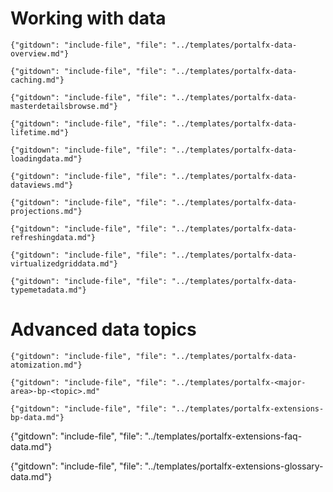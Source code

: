 
# Working with data

<!-- required Overview document.  -->
    {"gitdown": "include-file", "file": "../templates/portalfx-data-overview.md"}

    {"gitdown": "include-file", "file": "../templates/portalfx-data-caching.md"}

    {"gitdown": "include-file", "file": "../templates/portalfx-data-masterdetailsbrowse.md"}

    {"gitdown": "include-file", "file": "../templates/portalfx-data-lifetime.md"}

    {"gitdown": "include-file", "file": "../templates/portalfx-data-loadingdata.md"}

    {"gitdown": "include-file", "file": "../templates/portalfx-data-dataviews.md"}

    {"gitdown": "include-file", "file": "../templates/portalfx-data-projections.md"}
  
    {"gitdown": "include-file", "file": "../templates/portalfx-data-refreshingdata.md"}

    {"gitdown": "include-file", "file": "../templates/portalfx-data-virtualizedgriddata.md"}

    {"gitdown": "include-file", "file": "../templates/portalfx-data-typemetadata.md"}

# Advanced data topics


    {"gitdown": "include-file", "file": "../templates/portalfx-data-atomization.md"}

    {"gitdown": "include-file", "file": "../templates/portalfx-<major-area>-bp-<topic>.md"  

    {"gitdown": "include-file", "file": "../templates/portalfx-extensions-bp-data.md"}

<!-- optional FAQ document -->
<!-- gitdown": "include-file", "file": "../templates/portalfx-<major-area>-faq-<topic>.md"  -->
   {"gitdown": "include-file", "file": "../templates/portalfx-extensions-faq-data.md"}
   
<!-- required Glossary document. -->
<!-- gitdown": "include-file", "file": "../templates/portalfx-extensions-glossary-<major-area>.md"  -->
   {"gitdown": "include-file", "file": "../templates/portalfx-extensions-glossary-data.md"}
